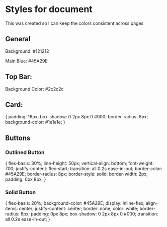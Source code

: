 # Styles for document

This was created so I can keep the colors consistent across pages


## General

Background: #121212

Main Blue: #45A29E


## Top Bar:

Background Color: #2c2c2c


## Card:

{
    padding: 16px;
    box-shadow: 0 2px 8px 0 #000;
    border-radius: 8px;
    background-color: #1e1e1e;
}


## Buttons

### Outlined Button

{
    flex-basis: 30%;
    line-height: 50px;
    vertical-align: bottom;
    font-weight: 700;
    justify-content: flex-start;
    transition: all 0.2s ease-in-out;
    border-color: #45A29E;
    border-radius: 8px;
    border-style: solid;
    border-width: 2px;
    padding: 0px 8px;
}

### Solid Button

{
    flex-basis: 20%;
    background-color: #45A29E;
    display: inline-flex;
    align-items: center;
    justify-content: center;
    border: none;
    color: white;
    border-radius: 8px;
    padding: 0px 8px;
    box-shadow: 0 2px 8px 0 #000;
    transition: all 0.2s ease-in-out;
}
